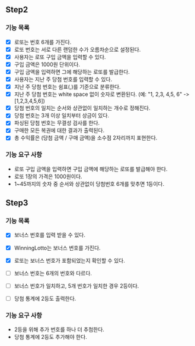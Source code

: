 ## Step2

### 기능 목록
- [x] 로또는 번호 6개를 가진다.
- [x] 로또 번호는 서로 다른 랜덤한 수가 오름차순으로 설정된다.
- [x] 사용자는 로또 구입 금액을 입력할 수 있다.
- [x] 구입 금액은 1000원 단위이다.
- [x] 구입 금액을 입력하면 그에 해당하는 로또를 발급한다.
- [x] 사용자는 지난 주 당첨 번호를 입력할 수 있다.
- [x] 지난 주 당첨 번호는 쉼표(,)를 기준으로 분류한다.
- [x] 지난 주 당첨 번호는 white space 없이 숫자로 변환된다. (예: "1, 2,3, 4,5, 6" -> [1,2,3,4,5,6])
- [x] 당첨 번호의 일치는 순서와 상관없이 일치하는 개수로 정해진다.
- [x] 당첨 번호는 3개 이상 일치부터 상금이 있다.
- [x] 파싱된 당첨 번호는 무결성 검사를 한다.
- [x] 구매한 모든 복권에 대한 결과가 출력된다.
- [x] 총 수익률은 (당첨 금액 / 구매 금액)을 소수점 2자리까지 표현한다.

### 기능 요구 사항
- 로또 구입 금액을 입력하면 구입 금액에 해당하는 로또를 발급해야 한다. 
- 로또 1장의 가격은 1000원이다.
- 1~45까지의 숫자 중 순서와 상관없이 당첨번호 6개를 맞추면 1등이다.

## Step3

### 기능 목록
- [x] 보너스 번호를 입력 받을 수 있다.
- [x] WinningLotto는 보너스 번호를 가진다.
- [x] 로또는 보너스 번호가 포함되었는지 확인할 수 있다.
- [ ] 보너스 번호는 6개의 번호와 다르다.
- [ ] 보너스 번호가 일치하고, 5개 번호가 일치한 경우 2등이다.
- [ ] 당첨 통계에 2등도 출력한다.


### 기능 요구 사항
- 2등을 위해 추가 번호를 하나 더 추첨한다.
- 당첨 통계에 2등도 추가해야 한다.